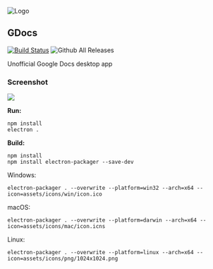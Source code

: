 ![Logo](https://cdn.rawgit.com/Vista1nik/GDocs/49cb3d76/assets/icons/web/312x312.png)
## GDocs ##
[![Build Status](https://travis-ci.org/Vista1nik/GDocs.svg?branch=beta)](https://travis-ci.org/Vista1nik/GDocs)
![Github All Releases](https://img.shields.io/github/downloads/Vista1nik/GDocs/total.svg)

Unofficial Google Docs desktop app

### Screenshot
![](https://raw.githubusercontent.com/Vista1nik/vista1nik.github.io/master/gdocs/assets/images/gdocs-screenshot-833x634.png)


**Run:**
 

    npm install
    electron .

**Build:**

    npm install
    npm install electron-packager --save-dev
 Windows:
 

    electron-packager . --overwrite --platform=win32 --arch=x64 --icon=assets/icons/win/icon.ico
  macOS:
  

    electron-packager . --overwrite --platform=darwin --arch=x64 --icon=assets/icons/mac/icon.icns
   Linux:
   

    electron-packager . --overwrite --platform=linux --arch=x64 --icon=assets/icons/png/1024x1024.png
